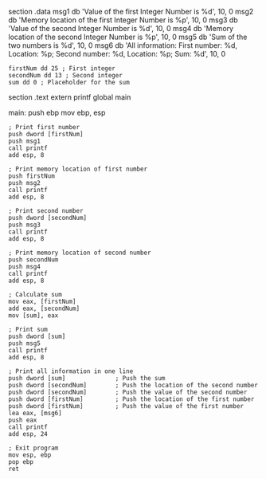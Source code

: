 section .data
    msg1 db 'Value of the first Integer Number is %d', 10, 0
    msg2 db 'Memory location of the first Integer Number is %p', 10, 0
    msg3 db 'Value of the second Integer Number is %d', 10, 0
    msg4 db 'Memory location of the second Integer Number is %p', 10, 0
    msg5 db 'Sum of the two numbers is %d', 10, 0
    msg6 db 'All information: First number: %d, Location: %p; Second number: %d, Location: %p; Sum: %d', 10, 0

    firstNum dd 25 ; First integer
    secondNum dd 13 ; Second integer
    sum dd 0 ; Placeholder for the sum

section .text
    extern printf
    global main

main:
    push ebp
    mov ebp, esp

    ; Print first number
    push dword [firstNum]
    push msg1
    call printf
    add esp, 8

    ; Print memory location of first number
    push firstNum
    push msg2
    call printf
    add esp, 8

    ; Print second number
    push dword [secondNum]
    push msg3
    call printf
    add esp, 8

    ; Print memory location of second number
    push secondNum
    push msg4
    call printf
    add esp, 8

    ; Calculate sum
    mov eax, [firstNum]
    add eax, [secondNum]
    mov [sum], eax

    ; Print sum
    push dword [sum]
    push msg5
    call printf
    add esp, 8

    ; Print all information in one line
    push dword [sum]              ; Push the sum
    push dword [secondNum]        ; Push the location of the second number
    push dword [secondNum]        ; Push the value of the second number
    push dword [firstNum]         ; Push the location of the first number
    push dword [firstNum]         ; Push the value of the first number
    lea eax, [msg6]
    push eax
    call printf
    add esp, 24

    ; Exit program
    mov esp, ebp
    pop ebp
    ret
